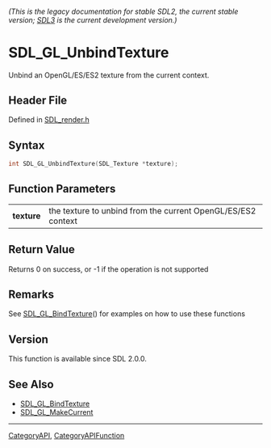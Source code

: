 ###### (This is the legacy documentation for stable SDL2, the current stable version; [SDL3](https://wiki.libsdl.org/SDL3/) is the current development version.)
# SDL_GL_UnbindTexture

Unbind an OpenGL/ES/ES2 texture from the current context.

## Header File

Defined in [SDL_render.h](https://github.com/libsdl-org/SDL/blob/SDL2/include/SDL_render.h)

## Syntax

```c
int SDL_GL_UnbindTexture(SDL_Texture *texture);

```

## Function Parameters

|                 |                                                              |
| --------------- | ------------------------------------------------------------ |
| **texture**     | the texture to unbind from the current OpenGL/ES/ES2 context |

## Return Value

Returns 0 on success, or -1 if the operation is not supported

## Remarks

See [SDL_GL_BindTexture](SDL_GL_BindTexture)() for examples on how to use
these functions

## Version

This function is available since SDL 2.0.0.

## See Also

* [SDL_GL_BindTexture](SDL_GL_BindTexture)
* [SDL_GL_MakeCurrent](SDL_GL_MakeCurrent)

----
[CategoryAPI](CategoryAPI), [CategoryAPIFunction](CategoryAPIFunction)

